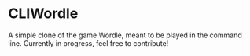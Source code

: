 # CLIWordle
A simple clone of the game Wordle, meant to be played in the command line.
Currently in progress, feel free to contribute!
